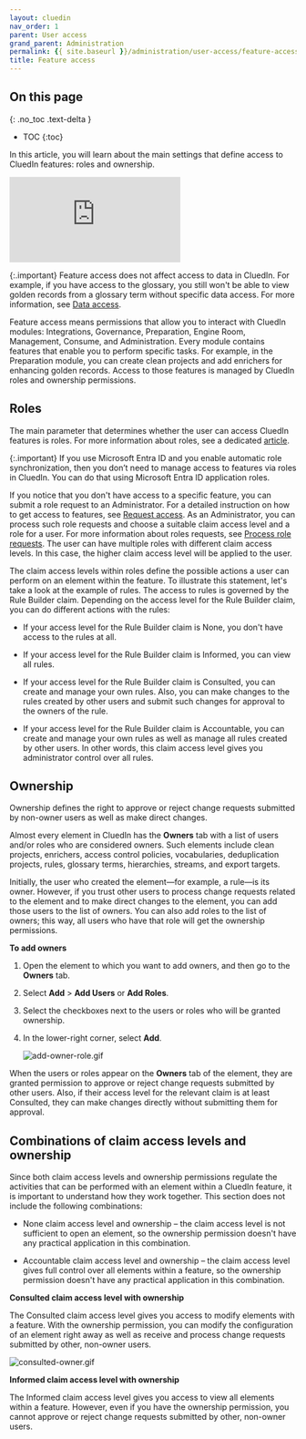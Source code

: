 ```yaml
---
layout: cluedin
nav_order: 1
parent: User access
grand_parent: Administration
permalink: {{ site.baseurl }}/administration/user-access/feature-access
title: Feature access
---
```

## On this page
{: .no_toc .text-delta }
- TOC
{:toc}

In this article, you will learn about the main settings that define access to CluedIn features: roles and ownership.

<div class="videoFrame">
<iframe src="https://player.vimeo.com/video/1009084345?h=9c95eebafe&amp;badge=0&amp;autopause=0&amp;player_id=0&amp;app_id=58479" frameborder="0" allow="autoplay; fullscreen; picture-in-picture; clipboard-write" title="Roles and ownership"></iframe>
</div>

{:.important}
Feature access does not affect access to data in CluedIn. For example, if you have access to the glossary, you still won't be able to view golden records from a glossary term without specific data access. For more information, see [Data access](/administration/user-access/data-access).

Feature access means permissions that allow you to interact with CluedIn modules: Integrations, Governance, Preparation, Engine Room, Management, Consume, and Administration. Every module contains features that enable you to perform specific tasks. For example, in the Preparation module, you can create clean projects and add enrichers for enhancing golden records. Access to those features is managed by CluedIn roles and ownership permissions.

## Roles

The main parameter that determines whether the user can access CluedIn features is roles. For more information about roles, see a dedicated [article](/administration/roles).

{:.important}
If you use Microsoft Entra ID and you enable automatic role synchronization, then you don’t need to manage access to features via roles in CluedIn. You can do that using Microsoft Entra ID application roles.

If you notice that you don't have access to a specific feature, you can submit a role request to an Administrator. For a detailed instruction on how to get access to features, see [Request access](/getting-access#request-access). As an Administrator, you can process such role requests and choose a suitable claim access level and a role for a user. For more information about roles requests, see [Process role requests](/administration/roles/process-role-requests). The user can have multiple roles with different claim access levels. In this case, the higher claim access level will be applied to the user.

The claim access levels within roles define the possible actions a user can perform on an element within the feature. To illustrate this statement, let's take a look at the example of rules. The access to rules is governed by the Rule Builder claim. Depending on the access level for the Rule Builder claim, you can do different actions with the rules:

- If your access level for the Rule Builder claim is None, you don't have access to the rules at all.

- If your access level for the Rule Builder claim is Informed, you can view all rules.

- If your access level for the Rule Builder claim is Consulted, you can create and manage your own rules. Also, you can make changes to the rules created by other users and submit such changes for approval to the owners of the rule.

- If your access level for the Rule Builder claim is Accountable, you can create and manage your own rules as well as manage all rules created by other users. In other words, this claim access level gives you administrator control over all rules.

## Ownership

Ownership defines the right to approve or reject change requests submitted by non-owner users as well as make direct changes.

Almost every element in CluedIn has the **Owners** tab with a list of users and/or roles who are considered owners. Such elements include clean projects, enrichers, access control policies, vocabularies, deduplication projects, rules, glossary terms, hierarchies, streams, and export targets.

Initially, the user who created the element—for example, a rule—is its owner. However, if you trust other users to process change requests related to the element and to make direct changes to the element, you can add those users to the list of owners. You can also add roles to the list of owners; this way, all users who have that role will get the ownership permissions.

**To add owners**

1. Open the element to which you want to add owners, and then go to the **Owners** tab.

1. Select **Add** > **Add Users** or **Add Roles**.

1. Select the checkboxes next to the users or roles who will be granted ownership.

1. In the lower-right corner, select **Add**.

    ![add-owner-role.gif](../../assets/images/administration/user-access/add-owner-role.gif)

When the users or roles appear on the **Owners** tab of the element, they are granted permission to approve or reject change requests submitted by other users. Also, if their access level for the relevant claim is at least Consulted, they can make changes directly without submitting them for approval.

## Combinations of claim access levels and ownership

Since both claim access levels and ownership permissions regulate the activities that can be performed with an element within a CluedIn feature, it is important to understand how they work together. This section does not include the following combinations:

- None claim access level and ownership – the claim access level is not sufficient to open an element, so the ownership permission doesn't have any practical application in this combination.

- Accountable claim access level and ownership – the claim access level gives full control over all elements within a feature, so the ownership permission doesn't have any practical application in this combination.

**Consulted claim access level with ownership**

The Consulted claim access level gives you access to modify elements with a feature. With the ownership permission, you can modify the configuration of an element right away as well as receive and process change requests submitted by other, non-owner users.

![consulted-owner.gif](../../assets/images/administration/user-access/consulted-owner.gif)

**Informed claim access level with ownership**

The Informed claim access level gives you access to view all elements within a feature. However, even if you have the ownership permission, you cannot approve or reject change requests submitted by other, non-owner users.
